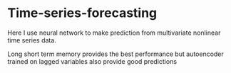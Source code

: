 # Time-series-forecasting

Here I use neural network to make prediction from multivariate nonlinear time series data. 

Long short term memory provides the best performance but autoencoder trained on lagged variables also provide good predictions
